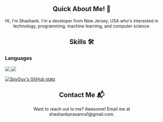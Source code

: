 
<article>
  <h1 align='center'>Quick About Me! 👋</h1>
  <p align='center'>
    Hi, I'm Shashank. I'm a developer from New Jersey, USA who's interested in technology,             programming, machine learning, and computer science.
  </p>
</article>

<article>
  <h1 align='center'>Skills 🛠️</h1>
  <h3> Languages </h3>
  <a href='https://www.python.org'>
    <img src='https://img.shields.io/badge/Python-3776AB?logo=python&style=for-the-badge&logoColor=white'></img>
  </a>
  <a href='https://developer.mozilla.org/en-US/docs/Web/JavaScript'>
    <img src='https://img.shields.io/badge/Javascript-323330?style=for-the-badge&logo=javascript'></img>
  </a>
</article>

[![SpyGuy's GitHub stats](https://github-readme-stats.vercel.app/api?username=spyguy0215&theme=tokyonight&show_icons=true)](https://github.com/SpyGuy0215)

<article>
  <h1 align='center'>Contact Me 📬</h1>
  <p align='center'>
    Want to reach out to me? Awesome! Email me at shashankprasanna1@gmail.com.
  </p>
</article>

<!---
SpyGuy0215/SpyGuy0215 is a ✨ special ✨ repository because its `README.md` (this file) appears on your GitHub profile.
You can click the Preview link to take a look at your changes.
--->
